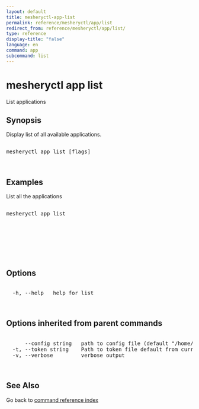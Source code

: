 ```yaml
---
layout: default
title: mesheryctl-app-list
permalink: reference/mesheryctl/app/list
redirect_from: reference/mesheryctl/app/list/
type: reference
display-title: "false"
language: en
command: app
subcommand: list
---
```


# mesheryctl app list

List applications

## Synopsis

Display list of all available applications.

<pre class='codeblock-pre'>
<div class='codeblock'>
mesheryctl app list [flags]

</div>
</pre> 

## Examples

List all the applications
<pre class='codeblock-pre'>
<div class='codeblock'>
mesheryctl app list

</div>
</pre> 

<pre class='codeblock-pre'>
<div class='codeblock'>
	

</div>
</pre> 

## Options

<pre class='codeblock-pre'>
<div class='codeblock'>
  -h, --help   help for list

</div>
</pre>

## Options inherited from parent commands

<pre class='codeblock-pre'>
<div class='codeblock'>
      --config string   path to config file (default "/home/admin-pc/.meshery/config.yaml")
  -t, --token string    Path to token file default from current context
  -v, --verbose         verbose output

</div>
</pre>

## See Also

Go back to [command reference index](/reference/mesheryctl/) 
